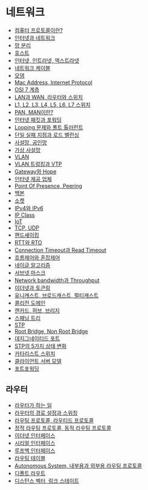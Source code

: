 # 네트워크
- [컴퓨터 프로토콜이란?]()
- [인터넷과 네트워크](./NetworkInfo/InternetAndNetwork.md)
- [망 분리]()
- [호스트]()
- [인터넷, 인트라넷, 엑스트라넷]()
- [네트워크 케이블]()
- [모뎀]()
- [Mac Address, Internet Protocol]()
- [OSI 7 계층]()
- [LAN과 WAN, 라우터와 스위치]()
- [L1, L2, L3, L4, L5, L6, L7 스위치]()
- [PAN, MAN이란?]()
- [인터넷 패킷과 포워딩]()
- [Looping 문제와 폴트 톨러런트]()
- [단일 실패 지점과 로드 밸런싱]()
- [사설망, 공인망]()
- [가상 사설망]()
- [VLAN]()
- [VLAN 트렁킹과 VTP]()
- [Gateway와 Hope]()
- [인터넷 제공 업체]()
- [Point Of Presence, Peering]()
- [백본]()
- [소켓]()
- [IPv4와 IPv6]()
- [IP Class]()
- [IoT]()
- [TCP, UDP]()
- [핸드셰이킹]()
- [RTT와 RTO]()
- [Connection Timeout과 Read Timeout]()
- [흐름제어와 혼잡제어]()
- [네이글 알고리즘]()
- [서브넷 마스크]()
- [Network bandwidth과 Throughput]()
- [이더넷과 토큰링]()
- [유니캐스트, 브로드캐스트, 멀티캐스트]()
- [콜리전 도메인]()
- [랜카드, 허브, 브리지]()
- [스패닝 트리]()
- [STP]()
- [Root Bridge, Non Root Bridge]()
- [데지그네이티드 포트]()
- [STP의 5가지 상태 변화]()
- [카타리스트 스위치]()
- [클라이언트 서버 모델]()
- [포트포워딩]()
## 라우터
- [라우터가 하는 일]()
- [라우터의 경로 설정과 스위칭]()
- [라우팅 프로토콜, 라우티드 프로토콜]()
- [정적 라우팅 프로토콜, 동적 라우팅 프로토콜]()
- [이더넷 인터페이스]()
- [시리얼 인터페이스]()
- [루프백 인터페이스]()
- [라우팅 테이블]()
- [Autonomous System, 내부용과 외부용 라우팅 프로토콜]()
- [디폴트 라우트]()
- [디스턴스 벡터, 링크 스테이트]()